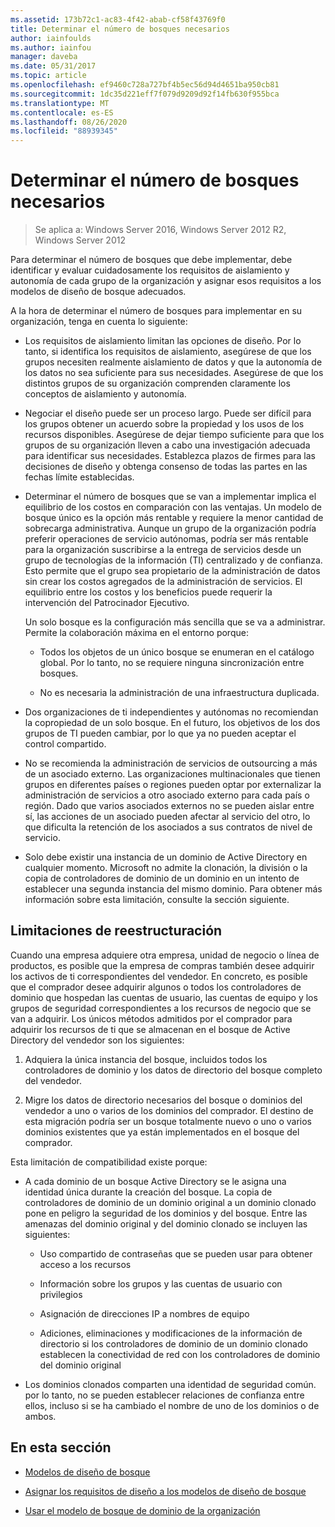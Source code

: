 ```yaml
---
ms.assetid: 173b72c1-ac83-4f42-abab-cf58f43769f0
title: Determinar el número de bosques necesarios
author: iainfoulds
ms.author: iainfou
manager: daveba
ms.date: 05/31/2017
ms.topic: article
ms.openlocfilehash: ef9460c728a727bf4b5ec56d94d4651ba950cb81
ms.sourcegitcommit: 1dc35d221eff7f079d9209d92f14fb630f955bca
ms.translationtype: MT
ms.contentlocale: es-ES
ms.lasthandoff: 08/26/2020
ms.locfileid: "88939345"
---
```

# <a name="determining-the-number-of-forests-required"></a>Determinar el número de bosques necesarios

>Se aplica a: Windows Server 2016, Windows Server 2012 R2, Windows Server 2012

Para determinar el número de bosques que debe implementar, debe identificar y evaluar cuidadosamente los requisitos de aislamiento y autonomía de cada grupo de la organización y asignar esos requisitos a los modelos de diseño de bosque adecuados.

A la hora de determinar el número de bosques para implementar en su organización, tenga en cuenta lo siguiente:

-   Los requisitos de aislamiento limitan las opciones de diseño. Por lo tanto, si identifica los requisitos de aislamiento, asegúrese de que los grupos necesiten realmente aislamiento de datos y que la autonomía de los datos no sea suficiente para sus necesidades. Asegúrese de que los distintos grupos de su organización comprenden claramente los conceptos de aislamiento y autonomía.

-   Negociar el diseño puede ser un proceso largo. Puede ser difícil para los grupos obtener un acuerdo sobre la propiedad y los usos de los recursos disponibles. Asegúrese de dejar tiempo suficiente para que los grupos de su organización lleven a cabo una investigación adecuada para identificar sus necesidades. Establezca plazos de firmes para las decisiones de diseño y obtenga consenso de todas las partes en las fechas límite establecidas.

-   Determinar el número de bosques que se van a implementar implica el equilibrio de los costos en comparación con las ventajas. Un modelo de bosque único es la opción más rentable y requiere la menor cantidad de sobrecarga administrativa. Aunque un grupo de la organización podría preferir operaciones de servicio autónomas, podría ser más rentable para la organización suscribirse a la entrega de servicios desde un grupo de tecnologías de la información (TI) centralizado y de confianza. Esto permite que el grupo sea propietario de la administración de datos sin crear los costos agregados de la administración de servicios. El equilibrio entre los costos y los beneficios puede requerir la intervención del Patrocinador Ejecutivo.

    Un solo bosque es la configuración más sencilla que se va a administrar. Permite la colaboración máxima en el entorno porque:

    -   Todos los objetos de un único bosque se enumeran en el catálogo global. Por lo tanto, no se requiere ninguna sincronización entre bosques.

    -   No es necesaria la administración de una infraestructura duplicada.

-   Dos organizaciones de ti independientes y autónomas no recomiendan la copropiedad de un solo bosque. En el futuro, los objetivos de los dos grupos de TI pueden cambiar, por lo que ya no pueden aceptar el control compartido.

-   No se recomienda la administración de servicios de outsourcing a más de un asociado externo. Las organizaciones multinacionales que tienen grupos en diferentes países o regiones pueden optar por externalizar la administración de servicios a otro asociado externo para cada país o región. Dado que varios asociados externos no se pueden aislar entre sí, las acciones de un asociado pueden afectar al servicio del otro, lo que dificulta la retención de los asociados a sus contratos de nivel de servicio.

-   Solo debe existir una instancia de un dominio de Active Directory en cualquier momento. Microsoft no admite la clonación, la división o la copia de controladores de dominio de un dominio en un intento de establecer una segunda instancia del mismo dominio. Para obtener más información sobre esta limitación, consulte la sección siguiente.

## <a name="restructuring-limitations"></a>Limitaciones de reestructuración
Cuando una empresa adquiere otra empresa, unidad de negocio o línea de productos, es posible que la empresa de compras también desee adquirir los activos de ti correspondientes del vendedor. En concreto, es posible que el comprador desee adquirir algunos o todos los controladores de dominio que hospedan las cuentas de usuario, las cuentas de equipo y los grupos de seguridad correspondientes a los recursos de negocio que se van a adquirir. Los únicos métodos admitidos por el comprador para adquirir los recursos de ti que se almacenan en el bosque de Active Directory del vendedor son los siguientes:

1.  Adquiera la única instancia del bosque, incluidos todos los controladores de dominio y los datos de directorio del bosque completo del vendedor.

2.  Migre los datos de directorio necesarios del bosque o dominios del vendedor a uno o varios de los dominios del comprador. El destino de esta migración podría ser un bosque totalmente nuevo o uno o varios dominios existentes que ya están implementados en el bosque del comprador.

Esta limitación de compatibilidad existe porque:

-   A cada dominio de un bosque Active Directory se le asigna una identidad única durante la creación del bosque. La copia de controladores de dominio de un dominio original a un dominio clonado pone en peligro la seguridad de los dominios y del bosque. Entre las amenazas del dominio original y del dominio clonado se incluyen las siguientes:

    -   Uso compartido de contraseñas que se pueden usar para obtener acceso a los recursos

    -   Información sobre los grupos y las cuentas de usuario con privilegios

    -   Asignación de direcciones IP a nombres de equipo

    -   Adiciones, eliminaciones y modificaciones de la información de directorio si los controladores de dominio de un dominio clonado establecen la conectividad de red con los controladores de dominio del dominio original

-   Los dominios clonados comparten una identidad de seguridad común. por lo tanto, no se pueden establecer relaciones de confianza entre ellos, incluso si se ha cambiado el nombre de uno de los dominios o de ambos.

## <a name="in-this-section"></a>En esta sección

-   [Modelos de diseño de bosque](/previous-versions/windows/it-pro/windows-server-2008-R2-and-2008/cc770439(v=ws.10))

-   [Asignar los requisitos de diseño a los modelos de diseño de bosque](Forest-Design-Models.md)

-   [Usar el modelo de bosque de dominio de la organización](../../ad-ds/plan/Using-the-Organizational-Domain-Forest-Model.md)

